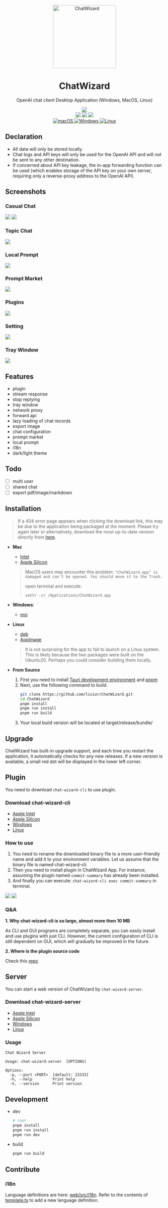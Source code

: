 <p align=center>
  <img width="200" src="./assets/logo.png" alt="ChatWizard">
  <h1 align="center">ChatWizard</h1>
  <p align="center">OpenAI chat client Desktop Application (Windows, MacOS, Linux)</p>
</p>

<div align=center>
  <div align=center>
    <a href="./README-ZH_CN.md">
        <img src="https://img.shields.io/badge/%E7%AE%80%E4%BD%93%E4%B8%AD%E6%96%87-Simplified%20Chinese-blue" />
    </a>
  </div>
  <div>
    <img src="https://img.shields.io/github/package-json/v/lisiur/ChatWizard" />
    <img src="https://visitor-badge.glitch.me/badge?page_id=lisiur.ChatWizard" />
    <img src="https://img.shields.io/github/downloads/lisiur/ChatWizard/total" />
  </div>
  <div>
    <a href="https://github.com/lisiur/ChatWizard/releases/latest">
      <img alt="macOS" src="https://img.shields.io/badge/-macOS-black?logo=apple&logoColor=white" />
    </a>
    <a href="https://github.com/lisiur/ChatWizard/releases/latest">
      <img alt="Windows" src="https://img.shields.io/badge/-Windows-blue?logo=windows&logoColor=white" />
    </a>
    <a href="https://github.com/lisiur/ChatWizard/releases/latest">
      <img alt="Linux" src="https://img.shields.io/badge/-Linux-yellow?logo=linux&logoColor=white" />
    </a>
  </div>
</div>

## Declaration

- All data will only be stored locally.
- Chat logs and API keys will only be used for the OpenAI API and will not be sent to any other destination.
- If concerned about API key leakage, the in-app forwarding function can be used (which enables storage of the API key on your own server, requiring only a reverse-proxy address to the OpenAI API).


## Screenshots


### Casual Chat
<img src="./assets/casual-chat.png" />
<img src="./assets/slash-command.png" />

### Topic Chat
<img src="./assets/chat.png" />

### Local Prompt
<img src="./assets/prompt.png" />

### Prompt Market
<img src="./assets/prompt-market.png" />

### Plugins
<img src="./assets/plugins.png" />

### Setting
<img src="./assets/setting.png" />

### Tray Window
<img src="./assets/tray-window.png" />

## Features

- plugin
- stream response
- stop replying
- tray window
- network proxy
- forward api
- lazy loading of chat records
- export image
- chat configuration
- prompt market
- local prompt
- i18n
- dark/light theme

## Todo

- [ ] multi user
- [ ] shared chat
- [ ] export pdf/image/markdown

## Installation

> If a 404 error page appears when clicking the download link, this may be due to the application being packaged at the moment. Please try again later or alternatively, download the most up-to-date version directly from [here](https://github.com/lisiur/ChatWizard/releases/latest).

- **Mac**

    - [Intel](https://github.com/lisiur/ChatWizard/releases/download/v0.7.0/ChatWizard_0.7.0_x64.dmg)
    - [Apple Silicon](https://github.com/lisiur/ChatWizard/releases/download/v0.7.0/ChatWizard_0.7.0_aarch64.dmg)

    > MacOS users may encounter this problem: `"ChatWizard.app" is damaged and can't be opened. You should move it to the Trash.`
    > 
    > open terminal and execute:
    > 
    > ```shell
    > xattr -cr /Applications/ChatWizard.app
    > ```

- **Windows**: 

    - [msi](https://github.com/lisiur/ChatWizard/releases/download/v0.7.0/ChatWizard_0.7.0_x64_en-US.msi)

- **Linux**
    - [deb](https://github.com/lisiur/ChatWizard/releases/download/v0.7.0/chat-wizard_0.7.0_amd64.deb)
    - [AppImage](https://github.com/lisiur/ChatWizard/releases/download/v0.7.0/chat-wizard_0.7.0_amd64.AppImage)

    > It is not surprising for the app to fail to launch on a Linux system. This is likely because the two packages were built on the Ubuntu20. Perhaps you could consider building them locally.

- **From Source**

  1. First you need to install [Tauri development environment](https://tauri.app/v1/guides/getting-started/prerequisites) and [pnpm](https://pnpm.io/installation)
  2. Next, use the following command to build.
      ```bash
      git clone https://github.com/lisiur/ChatWizard.git
      cd ChatWizard
      pnpm install
      pnpm run install
      pnpm run build
      ```
  3. Your local build version will be located at target/release/bundle/<your platform>


## Upgrade

ChatWizard has built-in upgrade support, and each time you restart the application, it automatically checks for any new releases. If a new version is available, a small red dot will be displayed in the lower left corner.

## Plugin

You need to download `chat-wizard-cli` to use plugin.

### Download chat-wizard-cli

- [Apple Intel](https://github.com/lisiur/ChatWizard/releases/download/v0.7.0/chat-wizard-cli_x86_64-apple-darwin)
- [Apple Silicon](https://github.com/lisiur/ChatWizard/releases/download/v0.7.0/chat-wizard-cli_aarch64-apple-darwin)
- [Windows](https://github.com/lisiur/ChatWizard/releases/download/v0.7.0/chat-wizard-cli_x86_64-pc-windows-msvc.exe)
- [Linux](https://github.com/lisiur/ChatWizard/releases/download/v0.7.0/chat-wizard-cli_x86_64-unknown-linux-gnu)

### How to use

1. You need to rename the downloaded binary file to a more user-friendly name and add it to your environment variables. Let us assume that the binary file is named chat-wizard-cli.
2. Then you need to install plugin in ChatWizard App. For instance, assuming the plugin named `commit-summary` has already been installed.
3. And finally you can execute: `chat-wizard-cli exec commit-summary` in terminal.

<img src="./assets/plugin.png" />
<img src="./assets/plugin2.png" />

### Q&A

**1. Why chat-wizard-cli is so large, almost more then 10 MB**

As CLI and GUI programs are completely separate, you can easily install and use plugins with just CLI. However, the current configuration of CLI is still dependent on GUI, which will gradually be improved in the future.

**2. Where is the plugin source code**

Check this [repo](https://github.com/ChatWizard/plugins)

## Server

You can start a web version of ChatWizard by `chat-wizard-server`.

### Download chat-wizard-server

- [Apple Intel](https://github.com/lisiur/ChatWizard/releases/download/v0.7.0/chat-wizard-server_x86_64-apple-darwin)
- [Apple Silicon](https://github.com/lisiur/ChatWizard/releases/download/v0.7.0/chat-wizard-server_aarch64-apple-darwin)
- [Windows](https://github.com/lisiur/ChatWizard/releases/download/v0.7.0/chat-wizard-server_x86_64-pc-windows-msvc.exe)
- [Linux](https://github.com/lisiur/ChatWizard/releases/download/v0.7.0/chat-wizard-server_x86_64-unknown-linux-gnu)

### Usage

```
Chat Wizard Server

Usage: chat-wizard-server  [OPTIONS]

Options:
  -p, --port <PORT>  [default: 23333]
  -h, --help         Print help
  -V, --version      Print version
```

## Development

- dev

    ```bash
    # root
    pnpm install
    pnpm run install
    pnpm run dev
    ```

- build

    ```bash
    pnpm run build
    ```

## Contribute

### i18n

Language definitions are here: [web/src/i18n](./web/src/i18n/). Refer to the contents of [template.ts](./web/src/i18n/template.ts) to add a new language definition.